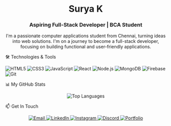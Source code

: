 <h1 align="center">Surya K</h1>
<h3 align="center">Aspiring Full-Stack Developer | BCA Student</h3>

<p align="center">
I'm a passionate computer applications student from Chennai, turning ideas into web solutions. I'm on a journey to become a full-stack developer, focusing on building functional and user-friendly applications.
</p>

🛠️ Technologies & Tools
<p align="left">
<img src="https://img.shields.io/badge/HTML5-E34F26?style=for-the-badge&logo=html5&logoColor=white" alt="HTML5"/>
<img src="https://img.shields.io/badge/CSS3-1572B6?style=for-the-badge&logo=css3&logoColor=white" alt="CSS3"/>
<img src="https://img.shields.io/badge/JavaScript-F7DF1E?style=for-the-badge&logo=javascript&logoColor=black" alt="JavaScript"/>
<img src="https://img.shields.io/badge/React-20232A?style=for-the-badge&logo=react&logoColor=61DAFB" alt="React"/>
<img src="https://img.shields.io/badge/Node.js-339933?style=for-the-badge&logo=nodedotjs&logoColor=white" alt="Node.js"/>
<img src="https://img.shields.io/badge/MongoDB-47A248?style=for-the-badge&logo=mongodb&logoColor=white" alt="MongoDB"/>
<img src="https://img.shields.io/badge/Firebase-FFCA28?style=for-the-badge&logo=firebase&logoColor=black" alt="Firebase"/>
<img src="https://img.shields.io/badge/Git-F05032?style=for-the-badge&logo=git&logoColor=white" alt="Git"/>
</p>

📊 My GitHub Stats
<p align="center">
<img src="https://github-readme-stats.vercel.app/api/top-langs/?username=suryakamal03&layout=compact&theme=tokyonight" alt="Top Languages" />
</p>

📫 Get In Touch
<p align="center">
<a href="mailto:professionalsurya3@gmail.com">
<img src="https://img.shields.io/badge/Email-D14836?style=for-the-badge&logo=gmail&logoColor=white" alt="Email"/>
</a>
<a href="https://www.linkedin.com/in/your-linkedin-profile/" target="_blank">
<img src="https://img.shields.io/badge/LinkedIn-0077B5?style=for-the-badge&logo=linkedin&logoColor=white" alt="LinkedIn"/>
</a>
<a href="https://www.instagram.com/your-instagram-handle/" target="_blank">
<img src="https://img.shields.io/badge/Instagram-E4405F?style=for-the-badge&logo=instagram&logoColor=white" alt="Instagram"/>
</a>
<a href="https://discord.com/users/your-discord-id" target="_blank">
<img src="https://img.shields.io/badge/Discord-7289DA?style=for-the-badge&logo=discord&logoColor=white" alt="Discord"/>
</a>
<a href="https://your-portfolio-link.com" target="_blank">
<img src="https://img.shields.io/badge/Portfolio-000000?style=for-the-badge&logo=About.me&logoColor=white" alt="Portfolio"/>
</a>
</p>
